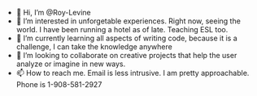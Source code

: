- 👋 Hi, I’m @Roy-Levine
- 👀 I’m interested in unforgetable experiences.  Right now, seeing the world.  I have been running a hotel as of late. Teaching ESL too.  
- 🌱 I’m currently learning all aspects of writing code, because it is a challenge, I can take the knowledge anywhere     
- 💞️ I’m looking to collaborate on creative projects that help the user analyze or imagine in new ways.
- 📫 How to reach me.  Email is less intrusive.  I am pretty approachable. Phone is 1-908-581-2927
<!---
Roy-Levine/Roy-Levine is a ✨ special ✨ repository because its `README.md` (this file) appears on your GitHub profile.
You can click the Preview link to take a look at your changes.

--->
